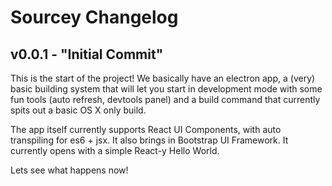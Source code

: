 # Sourcey Changelog

## v0.0.1 - "Initial Commit"
This is the start of the project! We basically have an electron app, a (very) basic building system that will let you start in development mode with some fun tools (auto refresh, devtools panel) and a build command that currently spits out a basic OS X only build.

The app itself currently supports React UI Components, with auto transpiling for es6 + jsx. It also brings in Bootstrap UI Framework. It currently opens with a simple React-y Hello World.

Lets see what happens now!
